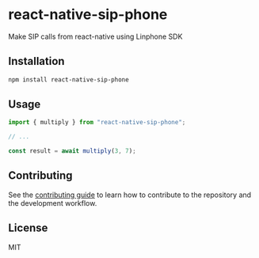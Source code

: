 # react-native-sip-phone

Make SIP calls from react-native using Linphone SDK

## Installation

```sh
npm install react-native-sip-phone
```

## Usage

```js
import { multiply } from "react-native-sip-phone";

// ...

const result = await multiply(3, 7);
```

## Contributing

See the [contributing guide](CONTRIBUTING.md) to learn how to contribute to the repository and the development workflow.

## License

MIT
